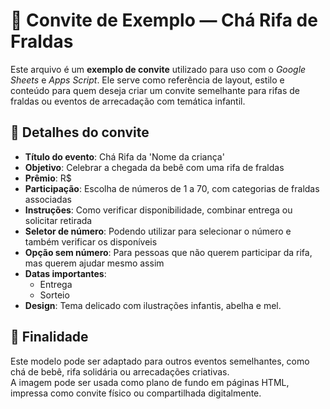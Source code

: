# 🐝 Convite de Exemplo — Chá Rifa de Fraldas

Este arquivo é um **exemplo de convite** utilizado para uso com o *Google Sheets* e *Apps Script*. Ele serve como referência de layout, estilo e conteúdo para quem deseja criar um convite semelhante para rifas de fraldas ou eventos de arrecadação com temática infantil.

## 📌 Detalhes do convite

- **Título do evento**: Chá Rifa da 'Nome da criança'
- **Objetivo**: Celebrar a chegada da bebê com uma rifa de fraldas  
- **Prêmio**: R$  
- **Participação**: Escolha de números de 1 a 70, com categorias de fraldas associadas  
- **Instruções**: Como verificar disponibilidade, combinar entrega ou solicitar retirada
- **Seletor de número**: Podendo utilizar para selecionar o número e também verificar os disponíveis
- **Opção sem número**: Para pessoas que não querem participar da rifa, mas querem ajudar mesmo assim
- **Datas importantes**:  
  - Entrega
  - Sorteio  
- **Design**: Tema delicado com ilustrações infantis, abelha e mel.

## 🎯 Finalidade

Este modelo pode ser adaptado para outros eventos semelhantes, como chá de bebê, rifa solidária ou arrecadações criativas.  
A imagem pode ser usada como plano de fundo em páginas HTML, impressa como convite físico ou compartilhada digitalmente.
